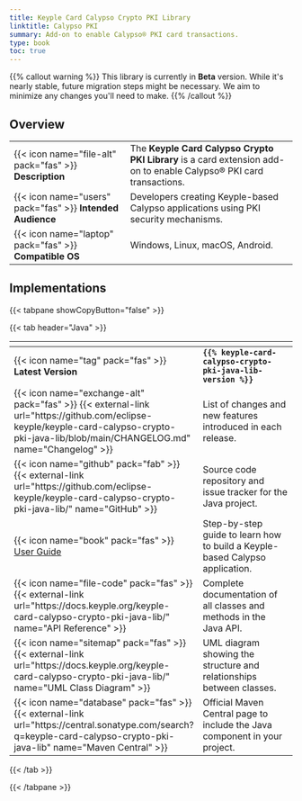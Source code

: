 ```yaml
---
title: Keyple Card Calypso Crypto PKI Library
linktitle: Calypso PKI
summary: Add-on to enable Calypso® PKI card transactions.
type: book
toc: true
---
```


{{% callout warning %}}
This library is currently in **Beta** version.
While it's nearly stable, future migration steps might be necessary. We aim to minimize any changes you'll need to make.
{{% /callout %}}

<style>
table th:nth-child(1) {
  width: 13rem;
}
</style>

## Overview

|                                                            |                                                                                                                     |
|------------------------------------------------------------|---------------------------------------------------------------------------------------------------------------------|
| {{< icon name="file-alt" pack="fas" >}} **Description**    | The **Keyple Card Calypso Crypto PKI Library** is a card extension add-on to enable Calypso® PKI card transactions. |
| {{< icon name="users" pack="fas" >}} **Intended Audience** | Developers creating Keyple-based Calypso applications using PKI security mechanisms.                                |
| {{< icon name="laptop" pack="fas" >}} **Compatible OS**    | Windows, Linux, macOS, Android.                                                                                     |

## Implementations

{{< tabpane showCopyButton="false" >}}

{{< tab header="Java" >}}

<table>
<thead><tr><th></th><th></th></tr></thead>
<tbody>
  <tr>
    <td>{{< icon name="tag" pack="fas" >}} <strong>Latest Version</strong></td>
    <td><strong><code>{{% keyple-card-calypso-crypto-pki-java-lib-version %}}</code></strong></td>
  </tr>
  <tr>
    <td>{{< icon name="exchange-alt" pack="fas" >}} {{< external-link url="https://github.com/eclipse-keyple/keyple-card-calypso-crypto-pki-java-lib/blob/main/CHANGELOG.md" name="Changelog" >}}</td>
    <td>List of changes and new features introduced in each release.</td>
  </tr>
  <tr>
    <td>{{< icon name="github" pack="fab" >}} {{< external-link url="https://github.com/eclipse-keyple/keyple-card-calypso-crypto-pki-java-lib/" name="GitHub" >}}</td>
    <td>Source code repository and issue tracker for the Java project.</td>
  </tr>
  <tr>
    <td>{{< icon name="book" pack="fas" >}} <a href="/learn/user-guide/calypso-application">User Guide</a></td>
    <td>Step-by-step guide to learn how to build a Keyple-based Calypso application.</td>
  </tr>
  <tr>
    <td>{{< icon name="file-code" pack="fas" >}} {{< external-link url="https://docs.keyple.org/keyple-card-calypso-crypto-pki-java-lib/" name="API Reference" >}}</td>
    <td>Complete documentation of all classes and methods in the Java API.</td>
  </tr>
  <tr>
    <td>{{< icon name="sitemap" pack="fas" >}} {{< external-link url="https://docs.keyple.org/keyple-card-calypso-crypto-pki-java-lib/" name="UML Class Diagram" >}}</td>
    <td>UML diagram showing the structure and relationships between classes.</td>
  </tr>
  <tr>
    <td>{{< icon name="database" pack="fas" >}} {{< external-link url="https://central.sonatype.com/search?q=keyple-card-calypso-crypto-pki-java-lib" name="Maven Central" >}}</td>
    <td>Official Maven Central page to include the Java component in your project.</td>
  </tr>
</tbody>
</table>

{{< /tab >}}

{{< /tabpane >}}